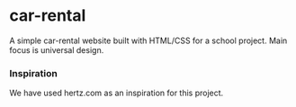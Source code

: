 # car-rental

A simple car-rental website built with HTML/CSS for a school project. Main focus is universal design.

### Inspiration

We have used hertz.com as an inspiration for this project.
